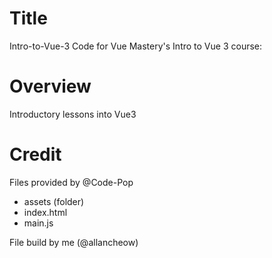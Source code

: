 # Title

Intro-to-Vue-3
Code for Vue Mastery's Intro to Vue 3 course:
<br>

# Overview

Introductory lessons into Vue3
<br>

# Credit

Files provided by @Code-Pop

- assets (folder)
- index.html
- main.js
  <br>

File build by me (@allancheow)
<br>
